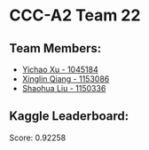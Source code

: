 # CCC-A2 Team 22
## Team Members:
* [Yichao Xu - 1045184](https://github.com/FlashXu)
* [Xinglin Qiang - 1153086](https://github.com/qiangxinglin)
* [Shaohua Liu - 1150336](https://github.com/sliu15)

## Kaggle Leaderboard:
Score: 0.92258
